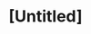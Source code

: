 ---
pid: llc3
title: "[Untitled]"
location_transcription: 
coordinates: "[-75.176030160366, 39.955857608352]"
zipcode: 
gen_neighborhood: 
neighborhood: 
outside_phl: 
age: 
age_range: 
instagram: 
image_file_name: llc_3.jpg
proposal_transcription: 
topic: Uplifting
topic_summary: 0, 0
type: Sculpture Statue
keywords_other: 
credit: Damien
image_labels: You can draw just believe
twitter: 
facebook: 
permalink: "/monuments/llc3/"
layout: item-page
---
